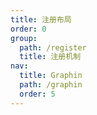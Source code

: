 ```yaml
---
title: 注册布局
order: 0
group:
  path: /register
  title: 注册机制
nav:
  title: Graphin
  path: /graphin
  order: 5
---
```


